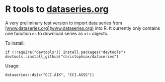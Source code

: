 R tools to [dataseries.org](www.dataseries.org)
===============================================

A very preliminary test version to import data series from
[www.dataseries.org](www.dataseries.org) into R. It currently only contains
one function `ds` to download series as `xts` objects.

To install:

    if (!require("devtools")) install.packages("devtools")
    devtools::install_github("christophsax/dataseries")

Usage:

    dataseries::ds(c("CCI.AIK", "CCI.ASSS"))

